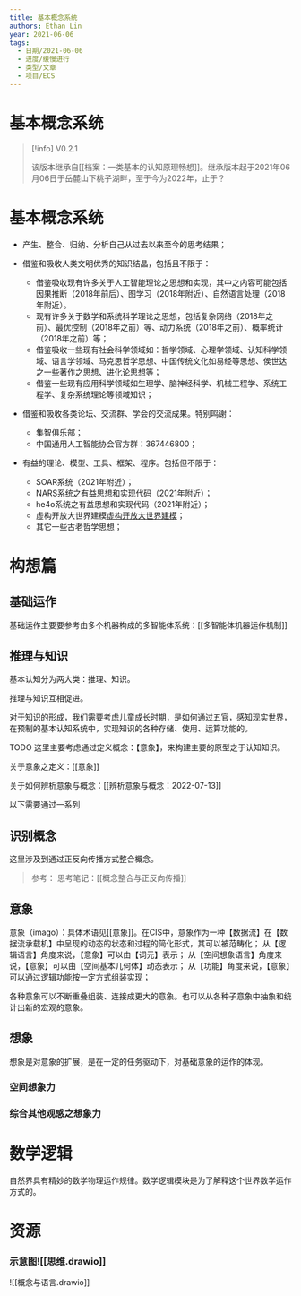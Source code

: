 ```yaml
---
title: 基本概念系统
authors: Ethan Lin
year: 2021-06-06 
tags:
  - 日期/2021-06-06 
  - 进度/缓慢进行 
  - 类型/文章 
  - 项目/ECS
---
```



# 基本概念系统







> [!info]
> V0.2.1
>
> 该版本继承自[[档案：一类基本的认知原理畅想]]。继承版本起于2021年06月06日于岳麓山下桃子湖畔，至于今为2022年，止于？






# 基本概念系统

- 产生、整合、归纳、分析自己从过去以来至今的思考结果；
- 借鉴和吸收人类文明优秀的知识结晶，包括且不限于：
  - 借鉴吸收现有许多关于人工智能理论之思想和实现，其中之内容可能包括因果推断（2018年前后）、图学习（2018年附近）、自然语言处理（2018年附近）。
  - 现有许多关于数学和系统科学理论之思想，包括复杂网络（2018年之前）、最优控制（2018年之前）等、动力系统（2018年之前）、概率统计（2018年之前）等；
  - 借鉴吸收一些现有社会科学领域如：哲学领域、心理学领域、认知科学领域、语言学领域、马克思哲学思想、中国传统文化如易经等思想、侯世达之一些著作之思想、进化论思想等；
  - 借鉴一些现有应用科学领域如生理学、脑神经科学、机械工程学、系统工程学、复杂系统理论等领域知识；
- 借鉴和吸收各类论坛、交流群、学会的交流成果。特别鸣谢：
  - 集智俱乐部；
  - 中国通用人工智能协会官方群：367446800；

- 有益的理论、模型、工具、框架、程序。包括但不限于：
  - SOAR系统（2021年附近）；
  - NARS系统之有益思想和实现代码（2021年附近）；
  - he4o系统之有益思想和实现代码（2021年附近）；
  - 虚构开放大世界建模[虚构开放大世界建模](http://blog.sciencenet.cn/blog-33982-1207233.html)；
  - 其它一些古老哲学思想；




# 构想篇


## 基础运作

基础运作主要要参考由多个机器构成的多智能体系统：[[多智能体机器运作机制]]


## 推理与知识

基本认知分为两大类：推理、知识。

推理与知识互相促进。

对于知识的形成，我们需要考虑儿童成长时期，是如何通过五官，感知现实世界，在预制的基本认知系统中，实现知识的各种存储、使用、运算功能的。

TODO 这里主要考虑通过定义概念：【意象】，来构建主要的原型之于认知知识。

关于意象之定义：[[意象]]

关于如何辨析意象与概念：[[辨析意象与概念：2022-07-13]]

以下需要通过一系列


## 识别概念

这里涉及到通过正反向传播方式整合概念。

> 参考：
> 思考笔记：[[概念整合与正反向传播]]




## 意象

意象（imago）：具体术语见[[意象]]。在CIS中，意象作为一种【数据流】在【数据流承载机】中呈现的动态的状态和过程的简化形式，其可以被范畴化；
从【逻辑语言】角度来说，【意象】可以由【词元】表示；
从【空间想象语言】角度来说，【意象】可以由【空间基本几何体】动态表示；
从【功能】角度来说，【意象】可以通过逻辑功能按一定方式组装实现；

各种意象可以不断重叠组装、连接成更大的意象。也可以从各种子意象中抽象和统计出新的宏观的意象。

## 想象

想象是对意象的扩展，是在一定的任务驱动下，对基础意象的运作的体现。


### 空间想象力



### 综合其他观感之想象力



# 数学逻辑

自然界具有精妙的数学物理运作规律。数学逻辑模块是为了解释这个世界数学运作方式的。


# 资源


### 示意图![[思维.drawio]]

![[概念与语言.drawio]]



